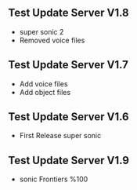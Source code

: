## Test Update Server V1.8
- super sonic 2
- Removed voice files
## Test Update Server V1.7
- Add voice files
- Add object files
  
## Test Update Server V1.6
- First Release super sonic
## Test Update Server V1.9
- sonic Frontiers %100
